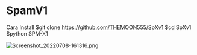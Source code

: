 # SpamV1
Cara Install
$git clone https://github.com/THEMOON555/SpXv1
$cd SpXv1
$python SPM-X1


![Screenshot_20220708-161316.png](https://user-images.githubusercontent.com/108716811/177948498-3a3426f7-03d8-48ca-a205-01e5b83b7e8c.png)
